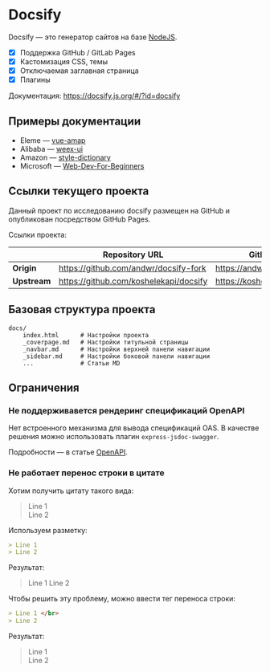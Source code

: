 # Docsify

Docsify — это генератор сайтов на базе [NodeJS](https://nodejs.org/en/).

- [x] Поддержка GitHub / GitLab Pages
- [x] Кастомизация CSS, темы
- [x] Отключаемая заглавная страница
- [x] Плагины

Документация: https://docsify.js.org/#/?id=docsify

## Примеры документации

* Eleme — [vue-amap](https://elemefe.github.io/vue-amap/#/)
* Alibaba — [weex-ui](https://apache.github.io/incubator-weex-ui/#/)
* Amazon — [style-dictionary](https://amzn.github.io/style-dictionary/#/)
* Microsoft — [Web-Dev-For-Beginners](https://microsoft.github.io/Web-Dev-For-Beginners/#/)

## Ссылки текущего проекта

Данный проект по исследованию docsify размещен на GitHub и опубликован посредством GitHub Pages.

Ссылки проекта:

|  |Repository URL|GitHub Pages URL|
|--|--|--|
|**Origin**|https://github.com/andwr/docsify-fork|https://andwr.github.io/docsify-fork|
|**Upstream**|https://github.com/koshelekapi/docsify|https://koshelekapi.github.io/docsify|

## Базовая структура проекта

```
docs/
    index.html      # Настройки проекта
    _coverpage.md   # Настройки титульной страницы
    _navbar.md      # Настройки верхней панели навигации
    _sidebar.md     # Настройки боковой панели навигации
    ...             # Статьи MD
```


## Ограничения

### Не поддерживавется рендеринг спецификаций OpenAPI

Нет встроенного механизма для вывода спецификаций OAS. В качестве решения можно использовать плагин `express-jsdoc-swagger`. 

Подробности — в статье [OpenAPI](openapi.md).

### Не работает перенос строки в цитате

Хотим получить цитату такого вида:

> Line 1 </br>
> Line 2

Используем разметку:

```markdown
> Line 1
> Line 2

```

Результат:

> Line 1
> Line 2

Чтобы решить эту проблему, можно ввести тег переноса строки:

```markdown
> Line 1 </br> 
> Line 2

```

Результат:

> Line 1 </br>
> Line 2